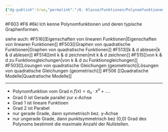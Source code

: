 ```yaml
---
{"dg-publish":true,"permalink":"/6. Klasse/Funktionen/Polynomfunktionen und deren typische Graphen/"}
---
```


#F603 #F6 #6kl
Ich kenne Polynomfunktionen und deren typische Graphenformen.

siehe auch:
#F516[[Eigenschaften von linearen Funktionen\|Eigenschaften von linearen Funktionen]]
#F503[[Graphen von quadratische Funktionen\|Graphen von quadratische Funktionen]]
#F513[[k & d ablesen\|k & d ablesen]]
#F514[[mit k & d zeichnen\|mit k & d zeichnen]]
#F515[[von k & d  zu Funktionsgleichungen\|von k & d  zu Funktionsgleichungen]]
#F503[[Lösungen von quadratische Gleichungen (geometrisch)\|Lösungen von quadratische Gleichungen (geometrisch)]]
#F506 [[Quadratische Modelle\|Quadratische Modelle]]
___
* Polynomfunktion vom Grad n $f(x) = a_{n} \cdot x^n+\dots.$
* Grad 0 ist Gerade parallel zur x-Achse
* Grad 1 ist lineare Funktioen
* Grad 2 ist Parabel
* nur gerade Grade, dann symmetrisch bez. y-Achse
* nur ungerade Grade, dann punktsymmetrisch bez (0,0)
Grad des Polynoms bestimmt die maximale Anzahl der Nullstellen.